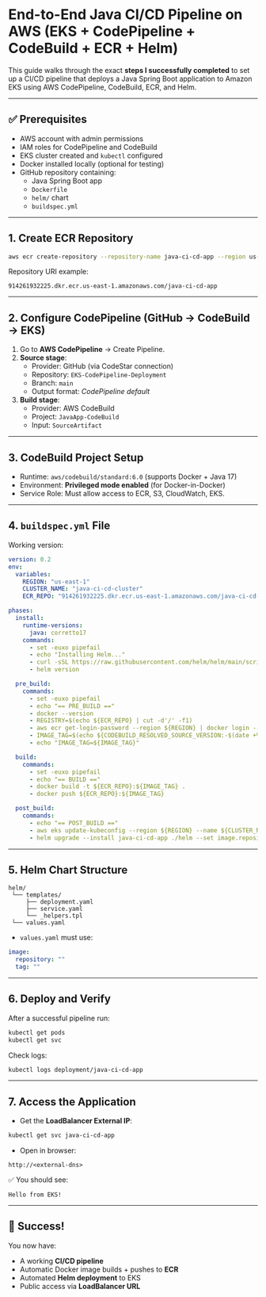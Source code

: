 # End-to-End Java CI/CD Pipeline on AWS (EKS + CodePipeline + CodeBuild + ECR + Helm)

This guide walks through the exact **steps I successfully completed** to set up a CI/CD pipeline that deploys a Java Spring Boot application to Amazon EKS using AWS CodePipeline, CodeBuild, ECR, and Helm.

---

## ✅ Prerequisites
- AWS account with admin permissions
- IAM roles for CodePipeline and CodeBuild
- EKS cluster created and `kubectl` configured
- Docker installed locally (optional for testing)
- GitHub repository containing:
  - Java Spring Boot app
  - `Dockerfile`
  - `helm/` chart
  - `buildspec.yml`

---

## 1. Create ECR Repository
```bash
aws ecr create-repository --repository-name java-ci-cd-app --region us-east-1
```
Repository URI example:
```
914261932225.dkr.ecr.us-east-1.amazonaws.com/java-ci-cd-app
```

---

## 2. Configure CodePipeline (GitHub → CodeBuild → EKS)
1. Go to **AWS CodePipeline** → Create Pipeline.
2. **Source stage**:
   - Provider: GitHub (via CodeStar connection)
   - Repository: `EKS-CodePipeline-Deployment`
   - Branch: `main`
   - Output format: *CodePipeline default*
3. **Build stage**:
   - Provider: AWS CodeBuild
   - Project: `JavaApp-CodeBuild`
   - Input: `SourceArtifact`

---

## 3. CodeBuild Project Setup
- Runtime: `aws/codebuild/standard:6.0` (supports Docker + Java 17)
- Environment: **Privileged mode enabled** (for Docker-in-Docker)
- Service Role: Must allow access to ECR, S3, CloudWatch, EKS.

---

## 4. `buildspec.yml` File
Working version:

```yaml
version: 0.2
env:
  variables:
    REGION: "us-east-1"
    CLUSTER_NAME: "java-ci-cd-cluster"
    ECR_REPO: "914261932225.dkr.ecr.us-east-1.amazonaws.com/java-ci-cd-app"

phases:
  install:
    runtime-versions:
      java: corretto17
    commands:
      - set -euxo pipefail
      - echo "Installing Helm..."
      - curl -sSL https://raw.githubusercontent.com/helm/helm/main/scripts/get-helm-3 | bash
      - helm version

  pre_build:
    commands:
      - set -euxo pipefail
      - echo "== PRE_BUILD =="
      - docker --version
      - REGISTRY=$(echo ${ECR_REPO} | cut -d'/' -f1)
      - aws ecr get-login-password --region ${REGION} | docker login --username AWS --password-stdin ${REGISTRY}
      - IMAGE_TAG=$(echo ${CODEBUILD_RESOLVED_SOURCE_VERSION:-$(date +%Y%m%d-%H%M%S)} | cut -c1-7)
      - echo "IMAGE_TAG=${IMAGE_TAG}"

  build:
    commands:
      - set -euxo pipefail
      - echo "== BUILD =="
      - docker build -t ${ECR_REPO}:${IMAGE_TAG} .
      - docker push ${ECR_REPO}:${IMAGE_TAG}

  post_build:
    commands:
      - echo "== POST_BUILD =="
      - aws eks update-kubeconfig --region ${REGION} --name ${CLUSTER_NAME}
      - helm upgrade --install java-ci-cd-app ./helm --set image.repository=${ECR_REPO} --set image.tag=${IMAGE_TAG}
```

---

## 5. Helm Chart Structure
```
helm/
 └── templates/
     ├── deployment.yaml
     ├── service.yaml
     └── _helpers.tpl
 └── values.yaml
```

- `values.yaml` must use:
```yaml
image:
  repository: ""
  tag: ""
```

---

## 6. Deploy and Verify
After a successful pipeline run:
```bash
kubectl get pods
kubectl get svc
```

Check logs:
```bash
kubectl logs deployment/java-ci-cd-app
```

---

## 7. Access the Application
- Get the **LoadBalancer External IP**:
```bash
kubectl get svc java-ci-cd-app
```
- Open in browser:
```
http://<external-dns>
```
✅ You should see:
```
Hello from EKS!
```

---

## 🎉 Success!
You now have:
- A working **CI/CD pipeline**
- Automatic Docker image builds + pushes to **ECR**
- Automated **Helm deployment** to EKS
- Public access via **LoadBalancer URL**
